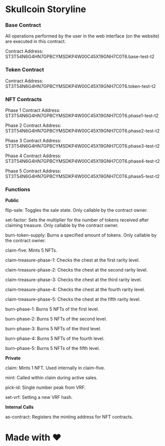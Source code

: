 # Skullcoin Storyline

### Base Contract

All operations performed by the user in the web interface (on the website) are executed in this contract.

Contract Address: ST3T54N6G4HN7GPBCYMSDKP4W00C45X19GNH7C0T6.base-test-t2

### Token Contract

Contract Address: ST3T54N6G4HN7GPBCYMSDKP4W00C45X19GNH7C0T6.token-test-t2

### NFT Contracts

Phase 1 Contract Address: ST3T54N6G4HN7GPBCYMSDKP4W00C45X19GNH7C0T6.phase1-test-t2

Phase 2 Contract Address: ST3T54N6G4HN7GPBCYMSDKP4W00C45X19GNH7C0T6.phase2-test-t2

Phase 3 Contract Address: ST3T54N6G4HN7GPBCYMSDKP4W00C45X19GNH7C0T6.phase3-test-t2

Phase 4 Contract Address: ST3T54N6G4HN7GPBCYMSDKP4W00C45X19GNH7C0T6.phase4-test-t2

Phase 5 Contract Address: ST3T54N6G4HN7GPBCYMSDKP4W00C45X19GNH7C0T6.phase5-test-t2

### Functions

**Public**

flip-sale: Toggles the sale state. Only callable by the contract owner.

set-factor: Sets the multiplier for the number of tokens received after claiming treasure. Only callable by the contract owner.

burn-token-supply: Burns a specified amount of tokens. Only callable by the contract owner.

claim-five: Mints 5 NFTs.

claim-treasure-phase-1: Checks the chest at the first rarity level.

claim-treasure-phase-2: Checks the chest at the second rarity level.

claim-treasure-phase-3: Checks the chest at the third rarity level.

claim-treasure-phase-4: Checks the chest at the fourth rarity level.

claim-treasure-phase-5: Checks the chest at the fifth rarity level.

burn-phase-1: Burns 5 NFTs of the first level.

burn-phase-2: Burns 5 NFTs of the second level.

burn-phase-3: Burns 5 NFTs of the third level.

burn-phase-4: Burns 5 NFTs of the fourth level.

burn-phase-5: Burns 5 NFTs of the fifth level.

**Private**

claim: Mints 1 NFT. Used internally in claim-five.

mint: Called within claim during active sales.

pick-id: Single number peak from VRF.

set-vrf: Setting a new VRF hash.

**Internal Calls**

as-contract: Registers the minting address for NFT contracts.

# Made with :heart: